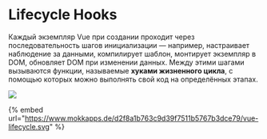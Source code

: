 # Lifecycle Hooks

Каждый экземпляр Vue при создании проходит через последовательность шагов инициализации — например, настраивает наблюдение за данными, компилирует шаблон, монтирует экземпляр в DOM, обновляет DOM при изменении данных. Между этими шагами вызываются функции, называемые **хуками жизненного цикла**, с помощью которых можно выполнять свой код на определённых этапах.

![](<../.gitbook/assets/image (38).png>)

{% embed url="https://www.mokkapps.de/d2f8a1b763c9d39f7511b5767b3dce79/vue-lifecycle.svg" %}
